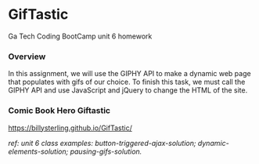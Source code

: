 # GifTastic
Ga Tech Coding BootCamp unit 6 homework

### Overview

In this assignment, we will use the GIPHY API to make a dynamic web page that populates with gifs of our choice. To finish this task, we must call the GIPHY API and use JavaScript and jQuery to change the HTML of the site.

### Comic Book Hero Giftastic

https://billysterling.github.io/GifTastic/

*ref:  unit 6 class examples: button-triggered-ajax-solution; dynamic-elements-solution; pausing-gifs-solution.*
